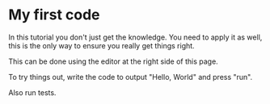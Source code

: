 # My first code

In this tutorial you don't just get the knowledge. You need to apply it as well, this is the only way to ensure you really get things right.

This can be done using the editor at the right side of this page.

To try things out, write the code to output "Hello, World" and press "run".

Also run tests.
